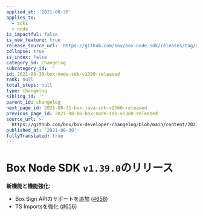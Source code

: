 ```yaml
---
applied_at: '2021-08-30'
applies_to:
  - sdks
  - node
is_impactful: false
is_new_feature: true
release_source_url: 'https://github.com/box/box-node-sdk/releases/tag/v1.39.0'
collapse: true
is_index: false
category_id: changelog
subcategory_id: ''
id: 2021-08-30-box-node-sdk-v1390-released
rank: null
total_steps: null
type: changelog
sibling_id: ''
parent_id: changelog
next_page_id: 2021-08-31-box-java-sdk-v2560-released
previous_page_id: 2021-08-06-box-node-sdk-v1380-released
source_url: >-
  https://github.com/box/box-developer-changelog/blob/main/content/2021/08-30-box-node-sdk-v1390-released.md
published_at: '2021-08-30'
fullyTranslated: true
---
```

# Box Node SDK `v1.39.0`のリリース

**新機能と機能強化:**

* Box Sign APIのサポートを追加 ([#658][1])
* TS Importsを強化 ([#656][2])

[1]: https://github.com/box/box-node-sdk/pull/658

[2]: https://github.com/box/box-node-sdk/pull/656
